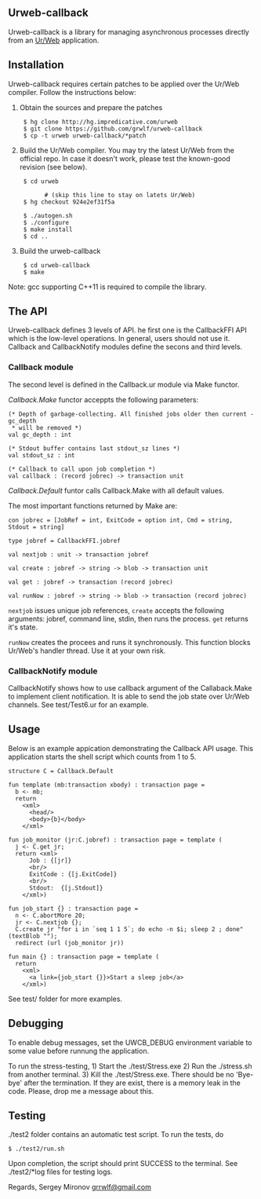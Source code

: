Urweb-callback
--------------

Urweb-callback is a library for managing asynchronous processes directly from an
[Ur/Web](http://www.impredicative.com/ur/) application.


Installation
------------

Urweb-callback requires certain patches to be applied over the Ur/Web compiler.
Follow the instructions below:

1. Obtain the sources and prepare the patches

        $ hg clone http://hg.impredicative.com/urweb
        $ git clone https://github.com/grwlf/urweb-callback
        $ cp -t urweb urweb-callback/*patch

2. Build the Ur/Web compiler. You may try the latest Ur/Web from the official
   repo. In case it doesn't work, please test the known-good revision (see
   below).

        $ cd urweb

              # (skip this line to stay on latets Ur/Web)
        $ hg checkout 924e2ef31f5a
    
        $ ./autogen.sh
        $ ./configure
        $ make install
        $ cd ..

3. Build the urweb-callback
 
        $ cd urweb-callback
        $ make
     
Note: gcc supporting C++11 is required to compile the library.


The API
-------

Urweb-callback defines 3 levels of API. he first one is the CallbackFFI API which is
the low-level operations. In general, users should not use it. Callback and CallbackNotify
modules define the secons and third levels.

### Callback module

The second level is 
defined in the Callback.ur module via Make functor. 

_Callback.Make_ functor acceppts the following parameters:

    (* Depth of garbage-collecting. All finished jobs older then current - gc_depth
     * will be removed *)
    val gc_depth : int

    (* Stdout buffer contains last stdout_sz lines *)
    val stdout_sz : int

    (* Callback to call upon job completion *)
    val callback : (record jobrec) -> transaction unit

_Callback.Default_ funtor calls Callback.Make with all default values.

The most important functions returned by Make are:

    con jobrec = [JobRef = int, ExitCode = option int, Cmd = string, Stdout = string]

    type jobref = CallbackFFI.jobref

    val nextjob : unit -> transaction jobref

    val create : jobref -> string -> blob -> transaction unit

    val get : jobref -> transaction (record jobrec)

    val runNow : jobref -> string -> blob -> transaction (record jobrec)

`nextjob` issues unique job references, `create` accepts the following arguments:
jobref, command line, stdin, then runs the process. `get` returns it's state.

`runNow` creates the procees and runs it synchronously. This function blocks
Ur/Web's handler thread. Use it at your own risk.

### CallbackNotify module

CallbackNotify shows how to use callback argument of the Callaback.Make to implement client
notification. It is able to send the job state over Ur/Web channels. See test/Test6.ur for
an example.

Usage
-----

Below is an example appication demonstrating the Callback API usage. This application 
starts the shell script which counts from 1 to 5.

    structure C = Callback.Default

    fun template (mb:transaction xbody) : transaction page =
      b <- mb;
      return
        <xml>
          <head/>
          <body>{b}</body>
        </xml>

    fun job_monitor (jr:C.jobref) : transaction page = template (
      j <- C.get jr;
      return <xml>
          Job : {[jr]}
          <br/>
          ExitCode : {[j.ExitCode]}
          <br/>
          Stdout:  {[j.Stdout]}
        </xml>)

    fun job_start {} : transaction page =
      n <- C.abortMore 20;
      jr <- C.nextjob {};
      C.create jr "for i in `seq 1 1 5`; do echo -n $i; sleep 2 ; done" (textBlob "");
      redirect (url (job_monitor jr))

    fun main {} : transaction page = template (
      return
        <xml>
          <a link={job_start {}}>Start a sleep job</a>
        </xml>)

See test/ folder for more examples.


Debugging
---------

To enable debug messages, set the UWCB\_DEBUG environment variable to some
value before runnung the application.

To run the stress-testing, 1) Start the ./test/Stress.exe 2) Run the ./stress.sh
from another terminal. 3) Kill the ./test/Stress.exe. There should be no
'Bye-bye' after the termination. If they are exist, there is a memory leak in
the code. Please, drop me a message about this.


Testing
-------

./test2 folder contains an automatic test script. To run the tests, do

    $ ./test2/run.sh
 
Upon completion, the script should print SUCCESS to the terminal. See
./test2/\*log files for testing logs.

Regards,
Sergey Mironov
grrwlf@gmail.com



